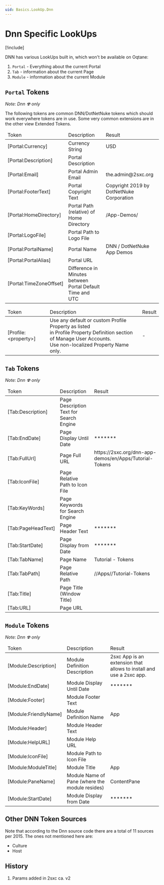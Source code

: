 ```yaml
---
uid: Basics.LookUp.Dnn
---
```


# Dnn Specific LookUps

[!include[](~/basics/stack/_shared-float-summary.md)]
<style>.context-box-summary .lookup-sources { visibility: visible; } </style>

DNN has various LookUps built in, which won't be available on Oqtane:

1. `Portal` - Everything about the current Portal
1. `Tab` - information about the current Page
1. `Module` - information about the current Module

## `Portal` Tokens

_Note: Dnn ☢ only_

The following tokens are common DNN/DotNetNuke tokens which should work everywhere tokens are in use. Some very common extensions are in the other view Extended Tokens.

<table summary="" border="0" cellpadding="2" cellspacing="3" width="100%">
    <thead>
        <tr>
            <td>Token</td>
            <td>Description</td>
            <td>Result</td>
        </tr>
    </thead>
    <tr>
        <td>&#91;Portal:Currency]</td>
        <td>Currency String</td>
        <td>USD</td>
    </tr>
    <tr>
        <td>&#91;Portal:Description]</td>
        <td>Portal Description</td>
        <td></td>
    </tr>
    <tr>
        <td>&#91;Portal:Email]</td>
        <td>Portal Admin Email</td>
        <td>the.admin@2sxc.org</td>
    </tr>
    <tr>
        <td>&#91;Portal:FooterText]</td>
        <td>Portal Copyright Text</td>
        <td>Copyright 2019 by DotNetNuke Corporation</td>
    </tr>
    <tr>
        <td>&#91;Portal:HomeDirectory]</td>
        <td>Portal Path (relative) of Home Directory</td>
        <td>/App-Demos/</td>
    </tr>
    <tr>
        <td>&#91;Portal:LogoFile]</td>
        <td>Portal Path to Logo File</td>
        <td></td>
    </tr>
    <tr>
        <td>&#91;Portal:PortalName]</td>
        <td>Portal Name</td>
        <td>DNN / DotNetNuke App Demos</td>
    </tr>
    <tr>
        <td>&#91;Portal:PortalAlias]</td>
        <td>Portal URL</td>
        <td></td>
    </tr>
    <tr>
        <td>&#91;Portal:TimeZoneOffset]</td>
        <td>Difference in Minutes between Portal Default Time and UTC</td>
        <td></td>
    </tr>
</table>


<table summary="" border="0" cellpadding="2" cellspacing="3" width="100%">
    <thead>
        <tr>
            <td>Token</td>
            <td>Description</td>
            <td>Result</td>
        </tr>
    </thead>
    <tr>
        <td>&#91;Profile:&lt;property&gt;]</td>
        <td>Use any default or custom Profile Property as listed <br>in Profile Property Definition section of Manage User Accounts. <br>Use non-localized Property Name only.</td>
        <td>-</td>
    </tr>
</table>

## `Tab` Tokens

_Note: Dnn ☢ only_

<table summary="" border="0" cellpadding="2" cellspacing="3" width="100%">
    <thead>
        <tr>
            <td>Token</td>
            <td>Description</td>
            <td>Result</td>
        </tr>
    </thead>
    <tr>
        <td>&#91;Tab:Description]</td>
        <td>Page Description Text for Search Engine</td>
        <td></td>
    </tr>
    <tr>
        <td>&#91;Tab:EndDate]</td>
        <td>Page Display Until Date</td>
        <td>*******</td>
    </tr>
    <tr>
        <td>&#91;Tab:FullUrl]</td>
        <td>Page Full URL</td>
        <td>https://2sxc.org/dnn-app-demos/en/Apps/Tutorial-Tokens</td>
    </tr>
    <tr>
        <td>&#91;Tab:IconFile]</td>
        <td>Page Relative Path to Icon File</td>
        <td></td>
    </tr>
    <tr>
        <td>&#91;Tab:KeyWords]</td>
        <td>Page Keywords for Search Engine</td>
        <td></td>
    </tr>
    <tr>
        <td>&#91;Tab:PageHeadText]</td>
        <td>Page Header Text</td>
        <td>*******</td>
    </tr>
    <tr>
        <td>&#91;Tab:StartDate]</td>
        <td>Page Display from Date</td>
        <td>*******</td>
    </tr>
    <tr>
        <td>&#91;Tab:TabName]</td>
        <td>Page Name</td>
        <td>Tutorial - Tokens</td>
    </tr>
    <tr>
        <td>&#91;Tab:TabPath]</td>
        <td>Page Relative Path</td>
        <td>//Apps//Tutorial-Tokens</td>
    </tr>
    <tr>
        <td>&#91;Tab:Title]</td>
        <td>Page Title (Window Title)</td>
        <td></td>
    </tr>
    <tr>
        <td>&#91;Tab:URL]</td>
        <td>Page URL</td>
        <td></td>
    </tr>
</table>

## `Module` Tokens

_Note: Dnn ☢ only_

<table summary="" border="0" cellpadding="2" cellspacing="3" width="100%">
    <thead>
        <tr>
            <td>Token</td>
            <td>Description</td>
            <td>Result</td>
        </tr>
    </thead>
    <tr>
        <td>&#91;Module:Description]</td>
        <td>Module Definition Description</td>
        <td>2sxc App is an extension that allows to install and use a 2sxc app.</td>
    </tr>
    <tr>
        <td>&#91;Module:EndDate]</td>
        <td>Module Display Until Date</td>
        <td>*******</td>
    </tr>
    <tr>
        <td>&#91;Module:Footer]</td>
        <td>Module Footer Text</td>
        <td></td>
    </tr>
    <tr>
        <td>&#91;Module:FriendlyName]</td>
        <td>Module Definition Name</td>
        <td> App</td>
    </tr>
    <tr>
        <td>&#91;Module:Header]</td>
        <td>Module Header Text</td>
        <td></td>
    </tr>
    <tr>
        <td>&#91;Module:HelpURL]</td>
        <td>Module Help URL</td>
        <td></td>
    </tr>
    <tr>
        <td>&#91;Module:IconFile]</td>
        <td>Module Path to Icon File</td>
        <td></td>
    </tr>
    <tr>
        <td>&#91;Module:ModuleTitle]</td>
        <td>Module Title</td>
        <td>App</td>
    </tr>
    <tr>
        <td>&#91;Module:PaneName]</td>
        <td>Module Name of Pane (where the module resides)</td>
        <td>ContentPane</td>
    </tr>
    <tr>
        <td>&#91;Module:StartDate]</td>
        <td>Module Display from Date</td>
        <td>*******</td>
    </tr>
</table>



## Other DNN Token Sources

Note that according to the Dnn source code there are a total of 11 sources per 2015. The ones not mentioned here are: 

* Culture
* Host


## History

1. Params added in 2sxc ca. v2


